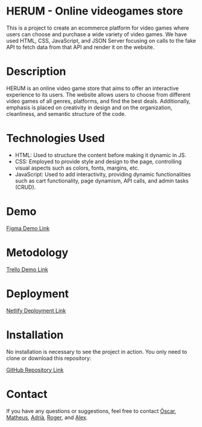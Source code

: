 # HERUM - Online videogames store

This is a project to create an ecommerce platform for video games where users can choose and purchase a wide variety of video games. We have used HTML, CSS, JavaScript, and JSON Server focusing on calls to the fake API to fetch data from that API and render it on the website.

# Description

HERUM is an online video game store that aims to offer an interactive experience to its users. The website allows users to choose from different video games of all genres, platforms, and find the best deals. Additionally, emphasis is placed on creativity in design and on the organization, cleanliness, and semantic structure of the code.

# Technologies Used

- HTML: Used to structure the content before making it dynamic in JS.
- CSS: Employed to provide style and design to the page, controlling visual aspects such as colors, fonts, margins, etc.
- JavaScript: Used to add interactivity, providing dynamic functionalities such as cart functionality, page dynamism, API calls, and admin tasks (CRUD).

# Demo

[Figma Demo Link](https://www.figma.com/file/HfwRKaILT8XEV7BBF1MBsf/Ecommerce?type=design&node-id=0%3A1&mode=design&t=LSCOBVYGDgoPWoq0-1)

# Metodology

[Trello Demo Link](https://trello.com/b/xgjt8v1A/proyecto-ecommerce)

# Deployment

[Netlify Deployment Link](https://kaleidoscopic-truffle-3d77ba.netlify.app/)

# Installation

No installation is necessary to see the project in action. You only need to clone or download this repository:

[GitHub Repository Link](https://github.com/project-assigments-p2-singulaars/ecommerce-herum.git)

# Contact

If you have any questions or suggestions, feel free to contact [Óscar](https://www.linkedin.com/in/oscar-herencia-sakkis-996aa12bb), [Matheus](https://www.linkedin.com/in/matheus-ribeiro-lima/), [Adrià](https://www.linkedin.com/in/adriausondelso/), [Roger](https://www.linkedin.com/in/roger-esteve-mart%C3%ADn-66b067168/), and [Alex](https://www.linkedin.com/in/%C3%A0lex-morell-ram%C3%ADrez-8a45bb177/).
